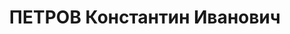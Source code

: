 ---
title: ПЕТРОВ Константин Иванович
description: "Род. в 1876, г. Ворошиловск, русский, обр.: грамотный, член ВКП(б).\
  \ Проживал: г. Мин-Воды. Паровозный машинист \n  Арестован 01.04.1937. Приговор:\
  \ 10 лет лагерей"
---